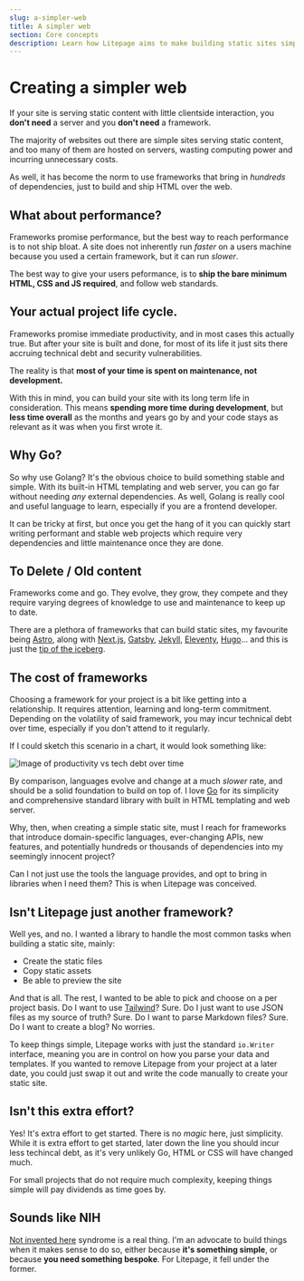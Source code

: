 ```yaml
---
slug: a-simpler-web
title: A simpler web
section: Core concepts
description: Learn how Litepage aims to make building static sites simpler
---
```


# Creating a simpler web

If your site is serving static content with little clientside interaction, you **don't need** a server and you **don't need** a framework.

The majority of websites out there are simple sites serving static content, and too many of them are hosted on servers, wasting computing power and incurring unnecessary costs.

As well, it has become the norm to use frameworks that bring in _hundreds_ of dependencies, just to build and ship HTML over the web.

## What about performance?

Frameworks promise performance, but the best way to reach performance is to not ship bloat. A site does not inherently run _faster_ on a users machine because you used a certain framework, but it can run _slower_.

The best way to give your users peformance, is to **ship the bare minimum HTML, CSS and JS required**, and follow web standards.

## Your actual project life cycle.

Frameworks promise immediate productivity, and in most cases this actually true. But after your site is built and done, for most of its life it just sits there accruing technical debt and security vulnerabilities.

The reality is that **most of your time is spent on maintenance, not development.**

With this in mind, you can build your site with its long term life in consideration. This means **spending more time during development**, but **less time overall** as the months and years go by and your code stays as relevant as it was when you first wrote it.

## Why Go?

So why use Golang? It's the obvious choice to build something stable and simple. With its built-in HTML templating and web server, you can go far without needing _any_ external dependencies. As well, Golang is really cool and useful language to learn, especially if you are a frontend developer.

It can be tricky at first, but once you get the hang of it you can quickly start writing performant and stable web projects which require very dependencies and little maintenance once they are done.

## To Delete / Old content

Frameworks come and go. They evolve, they grow, they compete and they require varying degrees of knowledge to use and maintenance to keep up to date.

There are a plethora of frameworks that can build static sites, my favourite being [Astro](https://astro.build/), along with [Next.js](https://nextjs.org/), [Gatsby](https://www.gatsbyjs.com/), [Jekyll](https://jekyllrb.com/docs/), [Eleventy](https://www.11ty.dev/), [Hugo](https://gohugo.io/)... and this is just the [tip of the iceberg](https://jamstack.org/generators/).

## The cost of frameworks

Choosing a framework for your project is a bit like getting into a relationship. It requires attention, learning and long-term commitment. Depending on the volatility of said framework, you may incur technical debt over time, especially if you don't attend to it regularly.

If I could sketch this scenario in a chart, it would look something like:

<img class="max-h-96 mx-auto" src="/img/prod-chart-light.svg" alt="Image of productivity vs tech debt over time">

By comparison, languages evolve and change at a much _slower_ rate, and should be a solid foundation to build on top of. I love [Go](https://go.dev/) for its simplicity and comprehensive standard library with built in HTML templating and web server.

Why, then, when creating a simple static site, must I reach for frameworks that introduce domain-specific languages, ever-changing APIs, new features, and potentially hundreds or thousands of dependencies into my seemingly innocent project?

Can I not just use the tools the language provides, and opt to bring in libraries when I need them? This is when Litepage was conceived.

## Isn't Litepage just another framework?

Well yes, and no. I wanted a library to handle the most common tasks when building a static site, mainly:

- Create the static files
- Copy static assets
- Be able to preview the site

And that is all. The rest, I wanted to be able to pick and choose on a per project basis. Do I want to use [Tailwind](https://tailwindcss.com/)? Sure. Do I just want to use JSON files as my source of truth? Sure. Do I want to parse Markdown files? Sure. Do I want to create a blog? No worries.

To keep things simple, Litepage works with just the standard `io.Writer` interface, meaning you are in control on how you parse your data and templates. If you wanted to remove Litepage from your project at a later date, you could just swap it out and write the code manually to create your static site.

## Isn't this extra effort?

Yes! It's extra effort to get started. There is no _magic_ here, just simplicity. While it is extra effort to get started, later down the line you should incur less techincal debt, as it's very unlikely Go, HTML or CSS will have changed much.

For small projects that do not require much complexity, keeping things simple will pay dividends as time goes by.

## Sounds like NIH

[Not invented here](https://en.wikipedia.org/wiki/Not_invented_here) syndrome is a real thing. I'm an advocate to build things when it makes sense to do so, either because **it's something simple**, or because **you need something bespoke**. For Litepage, it fell under the former.
